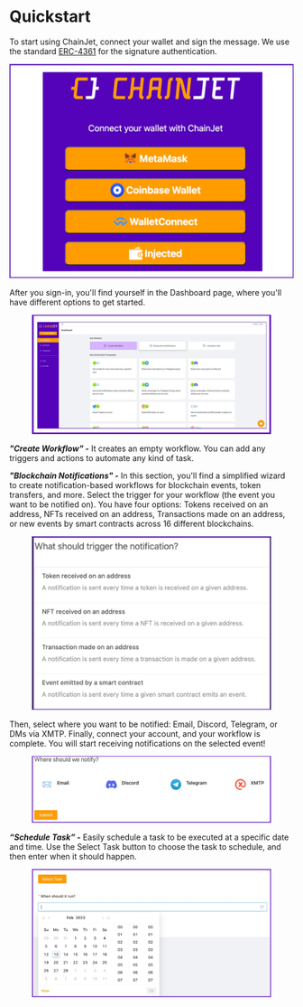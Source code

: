 # Quickstart

To start using ChainJet, connect your wallet and sign the message. We use the standard [ERC-4361](https://eips.ethereum.org/EIPS/eip-4361) for the signature authentication.

![](.gitbook/assets/walletconnect.jpg)

After you sign-in, you'll find yourself in the Dashboard page, where you'll have different options to get started.

<figure><img src=".gitbook/assets/dashboard.jpg" alt=""><figcaption></figcaption></figure>

_**"Create Workflow" -**_ It creates an empty workflow. You can add any triggers and actions to automate any kind of task.

_**"Blockchain Notifications" -**_ In this section, you'll find a simplified wizard to create notification-based workflows for blockchain events, token transfers, and more. Select the trigger for your workflow (the event you want to be notified on). You have four options: Tokens received on an address, NFTs received on an address, Transactions made on an address, or new events by smart contracts across 16 different blockchains.

<figure><img src=".gitbook/assets/notification.png" alt=""><figcaption></figcaption></figure>

Then, select where you want to be notified: Email, Discord, Telegram, or DMs via XMTP. Finally, connect your account, and your workflow is complete. You will start receiving notifications on the selected event!

<figure><img src=".gitbook/assets/notification2.jpg" alt=""><figcaption></figcaption></figure>

_**“Schedule Task” -**_ Easily schedule a task to be executed at a specific date and time. Use the Select Task button to choose the task to schedule, and then enter when it should happen.

<figure><img src=".gitbook/assets/schedule (1).jpg" alt=""><figcaption></figcaption></figure>

